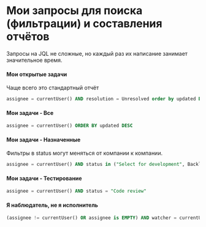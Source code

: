 # Мои запросы для поиска (фильтрации) и составления отчётов

Запросы на JQL не сложные, но каждый раз их написание занимает значительное время.

#### Мои открытые задачи
Чаще всего это стандартный отчёт
```sql
assignee = currentUser() AND resolution = Unresolved order by updated DESC
```

#### Мои задачи - Все
```sql
assignee = currentUser() ORDER BY updated DESC
```

#### Мои задачи - Назначенные
Фильтры в status могут меняться от компании к компании.
```sql
assignee = currentUser() AND status in ("Select for development", Backlog, "To Do")
```

#### Мои задачи - Тестирование
```sql
assignee = currentUser() AND status = "Code review"
```

#### Я наблюдатель, не я исполнитель
```sql
(assignee != currentUser() OR assignee is EMPTY) AND watcher = currentUser() ORDER BY priority ASC, updated DESC
```
